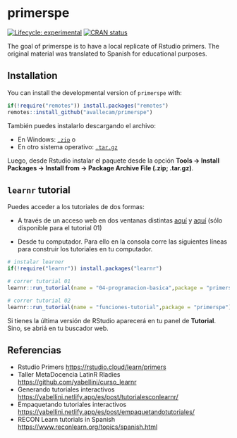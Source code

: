 
<!-- README.md is generated from README.Rmd. Please edit that file -->

# primerspe

<!-- badges: start -->

[![Lifecycle:
experimental](https://img.shields.io/badge/lifecycle-experimental-orange.svg)](https://www.tidyverse.org/lifecycle/#experimental)
[![CRAN
status](https://www.r-pkg.org/badges/version/primerspe)](https://CRAN.R-project.org/package=primerspe)
<!-- badges: end -->

The goal of primerspe is to have a local replicate of Rstudio primers.
The original material was translated to Spanish for educational
purposes.

## Installation

You can install the developmental version of `primerspe` with:

<!-- You can install the released version of primerspe from [CRAN](https://CRAN.R-project.org) with: -->

``` r
if(!require("remotes")) install.packages("remotes")
remotes::install_github("avallecam/primerspe")
```

También puedes instalarlo descargando el archivo:

-   En Windows:
    [`.zip`](https://github.com/avallecam/primerspe/raw/main/primerspe_0.0.0.9000.zip)
    o
-   En otro sistema operativo:
    [`.tar.gz`](https://github.com/avallecam/primerspe/raw/main/primerspe_0.0.0.9000.tar.gz)

Luego, desde Rstudio instalar el paquete desde la opción **Tools -&gt;
Install Packages -&gt; Install from -&gt; Package Archive File (.zip;
.tar.gz)**.

## `learnr` tutorial

Puedes acceder a los tutoriales de dos formas:

-   A través de un acceso web en dos ventanas distintas
    [aquí](https://avallecam.shinyapps.io/04-programacion-basica/) y
    [aquí](https://andree-adolfo-valle-campos.shinyapps.io/04-programacion-basica/)
    (sólo disponible para el tutorial 01)

-   Desde tu computador. Para ello en la consola corre las siguientes
    líneas para construir los tutoriales en tu computador.

``` r
# instalar learner
if(!require("learnr")) install.packages("learnr")

# correr tutorial 01
learnr::run_tutorial(name = "04-programacion-basica",package = "primerspe")

# correr tutorial 02
learnr::run_tutorial(name = "funciones-tutorial",package = "primerspe")
```

Si tienes la última versión de RStudio aparecerá en tu panel de
**Tutorial**. Sino, se abriá en tu buscador web.

## Referencias

-   Rstudio Primers <https://rstudio.cloud/learn/primers>
-   Taller MetaDocencia LatinR Rladies
    <https://github.com/yabellini/curso_learnr>
-   Generando tutoriales interactivos
    <https://yabellini.netlify.app/es/post/tutorialesconlearnr/>
-   Empaquetando tutoriales interactivos
    <https://yabellini.netlify.app/es/post/empaquetandotutoriales/>
-   RECON Learn tutorials in Spanish
    <https://www.reconlearn.org/topics/spanish.html>
